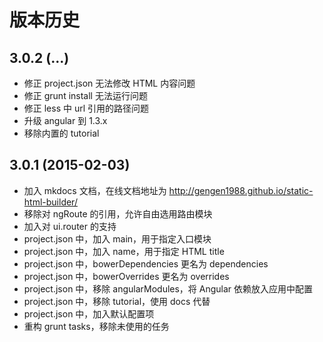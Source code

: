 # 版本历史

## 3.0.2 (...)

- 修正 project.json 无法修改 HTML 内容问题
- 修正 grunt install 无法运行问题
- 修正 less 中 url 引用的路径问题
- 升级 angular 到 1.3.x
- 移除内置的 tutorial

## 3.0.1 (2015-02-03)

- 加入 mkdocs 文档，在线文档地址为 http://gengen1988.github.io/static-html-builder/
- 移除对 ngRoute 的引用，允许自由选用路由模块
- 加入对 ui.router 的支持
- project.json 中，加入 main，用于指定入口模块
- project.json 中，加入 name，用于指定 HTML title
- project.json 中，bowerDependencies 更名为 dependencies
- project.json 中，bowerOverrides 更名为 overrides
- project.json 中，移除 angularModules，将 Angular 依赖放入应用中配置
- project.json 中，移除 tutorial，使用 docs 代替
- project.json 中，加入默认配置项
- 重构 grunt tasks，移除未使用的任务
